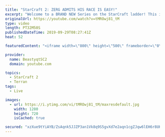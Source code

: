 ```yaml
---
title: "StarCraft 2: ZERG ADMITS HIS RACE IS EASY!"
excerpt: "Welcome to a BRAND NEW Series on the StarCraft ladder! This is the \"Mass Marines to Grandmaster\" challenge, where the only attacking unit that I'm allowed to make is Marines - and that's it! I am allowed to make Medivacs just so that the gaemplay is not too monotonous, but I believe I could even make"
originalUrl: https://youtube.com/watch?v=tMROwj81_tM
type: video
length: PT32M50S
publishedDateTime: 2019-09-29T08:27:41Z
heat: 52

featuredContent: "<iframe width=\"800\" height=\"500\" frameborder=\"0\" src=\"https://www.youtube.com/embed/tMROwj81_tM\" allow=\"accelerometer; autoplay; encrypted-media; gyroscope; picture-in-picture\" allowfullscreen></iframe>"

provider:
  name: BeastyqtSC2
  domain: youtube.com

topics:
  - StarCraft 2
  - Terran
tags:
  - Live

images:
  - url: https://i.ytimg.com/vi/tMROwj81_tM/maxresdefault.jpg
    width: 1280
    height: 720
    isCached: true

secured: "xzXue9tYiAYB/ZsAqnk5JJZP3an1Vk8q9S5gvXd7e2aqn1cgZJqw6lEH6r8UHhOro2w8BewkF6nAcif3guzGm/5peS+pB8Rw6z9jRAUKV1kvW17pRQWFZz2QpZTN73GCdcdVdNHqX6aHI6e0d9j6dW+k4loCpV4rx6KM3Z0M84jUMu8XAUsdIe6Pc1gOZR/MQuLKYBw0erG2bB068u6MZjjG4H4LJO57bZ0ChYvsfyuDjai3LdMjkSfBKLECrYL+W4opRjEmuEBb4f3DHkuoh6k5W1Q6Ooz95xvaN4O1HVc/oo96mDZP+kAvTGh4a91O6XiegsR3IjqmKBW+Jlf5/9O/T/Lb07tX0CftbfEuhyZSGp7A4v41n1XI6mNKISMWW8Qy4F8/IQ2lFAbzci7IB1Js+8GREEQVNK0TcU6Pf+U=;msdTBHaUUzhG51ZndI0EPw=="
---
```


